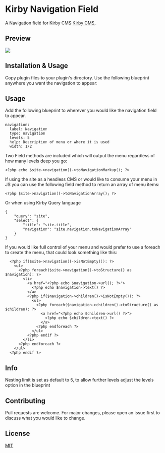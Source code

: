 # Kirby Navigation Field
A Navigation field for Kirby CMS [Kirby CMS](https://getkirby.com),

## Preview
![](https://github.com/chrisbeluga/kirby-navigation/blob/main/navigation-demo-1.gif)

## Installation & Usage
Copy plugin files to your plugin's directory. Use the following blueprint anywhere you want the navigation to appear:

## Usage
Add the following blueprint to wherever you would like the navigation field to appear.

```
navigation:
  label: Navigation
  type: navigation
  levels: 5
  help: Description of menu or where it is used
  width: 1/2
```

Two Field methods are included which will output the menu regardless of how many levels deep you go:

```
<?php echo $site->navigation()->toNavigationMarkup(); ?>
```

If using the site as a headless CMS or would like to consume your menu in JS you can use the following field method to return an array of menu items:

```
<?php $site->navigation()->toNavigationArray(); ?>
 ```

Or when using Kirby Query language

```
{
	"query": "site",
	"select": {
		"title": "site.title",
		"navigation": "site.navigation.toNavigationArray"
	}
}
```

If you would like full control of your menu and would prefer to use a foreach to create the menu, that could look something like this:

```
  <?php if($site->navigation()->isNotEmpty()): ?>
    <ul>
      <?php foreach($site->navigation()->toStructure() as $navigation): ?>
        <li>
          <a href="<?php echo $navigation->url(); ?>">
            <?php echo $navigation->text() ?>
          </a>
          <?php if($navigation->children()->isNotEmpty()): ?>
            <ul>
              <?php foreach($navigation->children()->toStructure() as $children): ?>
                <a href="<?php echo $children->url() ?>">
                  <?php echo $children->text() ?>
                </a>
              <?php endforeach ?>
            </ul>
          <?php endif ?>
        </li>
      <?php endforeach ?>
    </ul>
  <?php endif ?>
```

## Info
Nesting limit is set as default to 5, to allow further levels adjust the levels option in the blueprint

## Contributing
Pull requests are welcome. For major changes, please open an issue first to discuss what you would like to change.

## License
[MIT](https://choosealicense.com/licenses/mit/)
